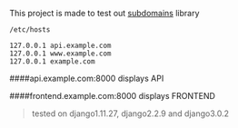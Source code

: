 This project is made to test out [subdomains](https://github.com/abe312/django-subdomains) library

```
/etc/hosts

127.0.0.1 api.example.com
127.0.0.1 www.example.com
127.0.0.1 example.com
```

####api.example.com:8000 displays API

####frontend.example.com:8000 displays FRONTEND

> tested on django1.11.27, django2.2.9 and django3.0.2
